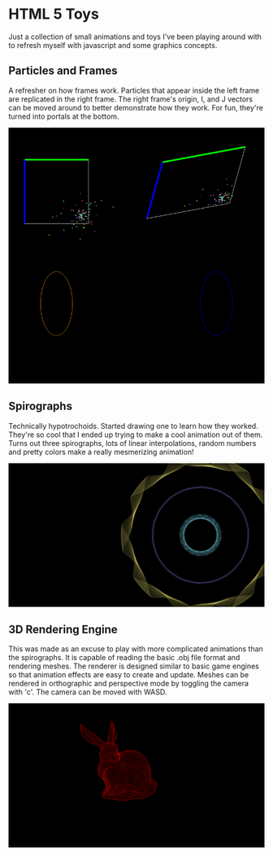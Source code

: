 # HTML 5 Toys
Just a collection of small animations and toys I've been playing around with to 
refresh myself with javascript and some graphics concepts.

## Particles and Frames

A refresher on how frames work. Particles that appear inside the left frame are 
replicated in the right frame. The right frame's origin, I, and J vectors can 
be moved around to better demonstrate how they work. For fun, they're turned 
into portals at the bottom.

![Particles screenshot](screenshots/particles.png)

## Spirographs 

Technically hypotrochoids. Started drawing one to learn how they worked. They're 
so cool that I ended up trying to make a cool animation out of them. Turns out 
three spirographs, lots of linear interpolations, random numbers and pretty colors 
make a really mesmerizing animation!

![Spirograph screenshot](screenshots/spirographs.png)

## 3D Rendering Engine

This was made as an excuse to play with more complicated animations than the 
spirographs. It is capable of reading the basic .obj file format and rendering 
meshes. The renderer is designed similar to basic game engines so that animation 
effects are easy to create and update. Meshes can be rendered in orthographic and 
perspective mode by toggling the camera with 'c'. The camera can be moved with WASD. 

![3D Render Engine screenshot](screenshots/3drendering1.png)
